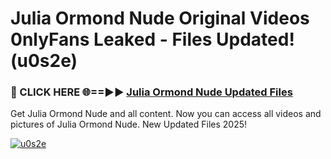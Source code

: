 # Julia Ormond Nude Original Videos 0nlyFans Leaked - Files Updated! (u0s2e)

<h3>🔴 CLICK HERE 🌐==►► <a href="https://tinyurl.com/5h6xmrr3" rel="nofollow">Julia Ormond Nude Updated Files</a></h3>

Get Julia Ormond Nude and all content. Now you can access all videos and pictures of Julia Ormond Nude. New Updated Files 2025!

[![u0s2e](https://i.imgur.com/KVD873Z.gif)](https://tinyurl.com/5h6xmrr3)
